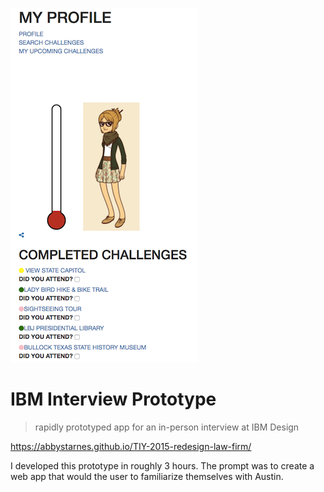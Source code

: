 ![prototype screenshot](img/screenshot.png)

# IBM Interview Prototype
> rapidly prototyped app for an in-person interview at IBM Design

https://abbystarnes.github.io/TIY-2015-redesign-law-firm/

I developed this prototype in roughly 3 hours. The prompt was to create a web app that would
the user to familiarize themselves with Austin.
